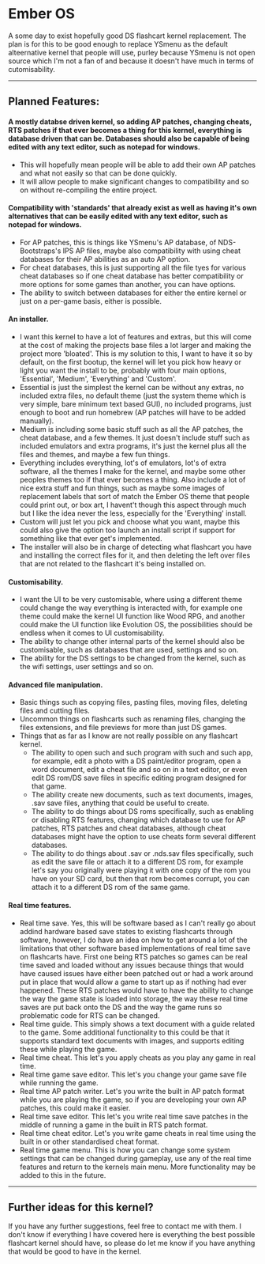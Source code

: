 # Ember OS
A some day to exist hopefully good DS flashcart kernel replacement.
The plan is for this to be good enough to replace YSmenu as the default alteernative kernel that people will use, purley because YSmenu is not open source which I'm not a fan of and because it doesn't have much in terms of cutomisability.

------------------------------------------------------------------------------------------------------
## Planned Features:

#### A mostly databse driven kernel, so adding AP patches, changing cheats, RTS patches if that ever becomes a thing for this kernel, everything is database driven that can be. Databases should also be capable of being edited with any text editor, such as notepad for windows.
* This will hopefully mean people will be able to add their own AP patches and what not easily so that can be done quickly.
* It will allow people to make significant changes to compatibility and so on without re-compiling the entire project.

#### Compatibility with 'standards' that already exist as well as having it's own alternatives that can be easily edited with any text editor, such as notepad for windows.
* For AP patches, this is things like YSmenu's AP database, of NDS-Bootstraps's IPS AP files, maybe also compatibility with using cheat databases for their AP abilities as an auto AP option.
* For cheat databases, this is just supporting all the file tyes for various cheat databases so if one cheat database has better compatibility or more options for some games than another, you can have options.
* The ability to switch between databases for either the entire kernel or just on a per-game basis, either is possible.

#### An installer.
* I want this kernel to have a lot of features and extras, but this will come at the cost of making the projects base files a lot larger and making the project more 'bloated'. This is my solution to this, I want to have it so by default, on the first bootup, the kernel will let you pick how heavy or light you want the install to be, probably with four main options, 'Essential', 'Medium', 'Everything' and 'Custom'.
* Essential is just the simplest the kernel can be without any extras, no included extra files, no default theme (just the system theme which is very simple, bare minimum text based GUI), no included programs, just enough to boot and run homebrew (AP patches will have to be added manually).
* Medium is including some basic stuff such as all the AP patches, the cheat database, and a few themes. It just doesn't include stuff such as included emulators and extra programs, it's just the kernel plus all the files and themes, and maybe a few fun things.
* Everything includes everything, lot's of emulators, lot's of extra software, all the themes I make for the kernel, and maybe some other peoples themes too if that ever becomes a thing. Also include a lot of nice extra stuff and fun things, such as maybe some images of replacement labels that sort of match the Ember OS theme that people could print out, or box art, I havent't though this aspect through much but I like the idea never the less, especially for the 'Everything' install.
* Custom will just let you pick and choose what you want, maybe this could also give the option too launch an install script if support for something like that ever get's implemented.
* The installer will also be in charge of detecting what flashcart you have and installing the correct files for it, and then deleting the left over files that are not related to the flashcart it's being installed on.

#### Customisability.
* I want the UI to be very customisable, where using a different theme could change the way everything is interacted with, for example one theme could make the kernel UI function like Wood RPG, and another could make the UI function like Evolution OS, the possibilities should be endless when it comes to UI customisability.
* The ability to change other internal parts of the kernel should also be customisable, such as databases that are used, settings and so on.
* The ability for the DS settings to be changed from the kernel, such as the wifi settings, user settings and so on.

#### Advanced file manipulation.
* Basic things such as copying files, pasting files, moving files, deleting files and cutting files.
* Uncommon things on flashcarts such as renaming files, changing the files extensions, and file previews for more than just DS games.
* Things that as far as I know are not really possible on any flashcart kernel.
  * The ability to open such and such program with such and such app, for example, edit a photo with a DS paint/editor program, open a word document, edit a cheat file and so on in a text editor, or even edit DS rom/DS save files in specific editing program designed for that game.
  * The ability create new documents, such as text documents, images, .sav save files, anything that could be useful to create.
  * The ability to do things about DS roms specifically, such as enabling or disabling RTS features, changing which database to use for AP patches, RTS patches and cheat databases, although cheat databases might have the option to use cheats form several different databases.
  * The ability to do things about .sav or .nds.sav files specifically, such as edit the save file or attach it to a different DS rom, for example let's say you originally were playing it with one copy of the rom you have on your SD card, but then that rom becomes corrupt, you can attach it to a different DS rom of the same game.

#### Real time features.
* Real time save. Yes, this will be software based as I can't really go about addind hardware based save states to existing flashcarts through software, however, I do have an idea on how to get around a lot of the limitations that other software based implementations of real time save on flashcarts have. First one being RTS patches so games can be real time saved and loaded without any issues because things that would have caused issues have either been patched out or had a work around put in place that would allow a game to start up as if nothing had ever happened. These RTS patches would have to have the ability to change the way the game state is loaded into storage, the way these real time saves are put back onto the DS and the way the game runs so problematic code for RTS can be changed.
* Real time guide. This simply shows a text document with a guide related to the game. Some additional functionality to this could be that it supports standard text documents with images, and supports editing these while playing the game.
* Real time cheat. This let's you apply cheats as you play any game in real time.
* Real time game save editor. This let's you change your game save file while running the game.
* Real time AP patch writer. Let's you write the built in AP patch format while you are playing the game, so if you are developing your own AP patches, this could make it easier.
* Real time save editor. This let's you write real time save patches in the middle of running a game in the built in RTS patch format.
* Real time cheat editor. Let's you write game cheats in real time using the built in or other standardised cheat format.
* Real time game menu. This is how you can change some system settings that can be changed during gameplay, use any of the real time features and return to the kernels main menu. More functionality may be added to this in the future.

------------------------------------------------------------------------------------------------------
## Further ideas for this kernel?

If you have any further suggestions, feel free to contact me with them. I don't know if everything I have covered here is everything the best possible flashcart kernel should have, so please do let me know if you have anything that would be good to have in the kernel.
